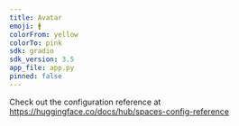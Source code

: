 ```yaml
---
title: Avatar
emoji: 🚹
colorFrom: yellow
colorTo: pink
sdk: gradio
sdk_version: 3.5
app_file: app.py
pinned: false
---
```


Check out the configuration reference at https://huggingface.co/docs/hub/spaces-config-reference
